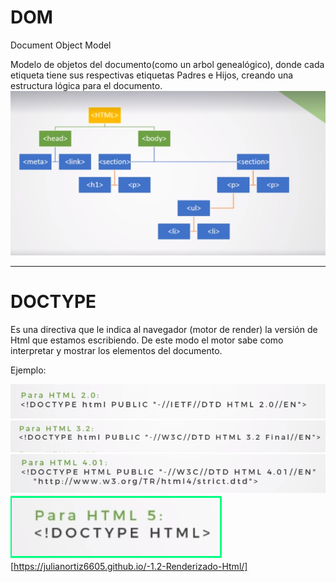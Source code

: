 # DOM
Document
Object
Model

Modelo de objetos del documento(como un arbol genealógico), donde cada etiqueta tiene sus respectivas etiquetas Padres e Hijos, creando una estructura lógica para el documento.
![DOM](DOM_1.png)

***
# DOCTYPE
Es una directiva que le indica al navegador (motor de render) la versión de Html que estamos escribiendo. De este modo el motor sabe como interpretar y mostrar los elementos del documento.

Ejemplo:

![Para Html 2.0:](Html_2.0.png)
![Para Html 2.0:](Html_3.2.png)
![Para Html 2.0:](Html_4.01.png)
![Para Html 2.0:](Html_5.png)
[https://julianortiz6605.github.io/-1.2-Renderizado-Html/]
